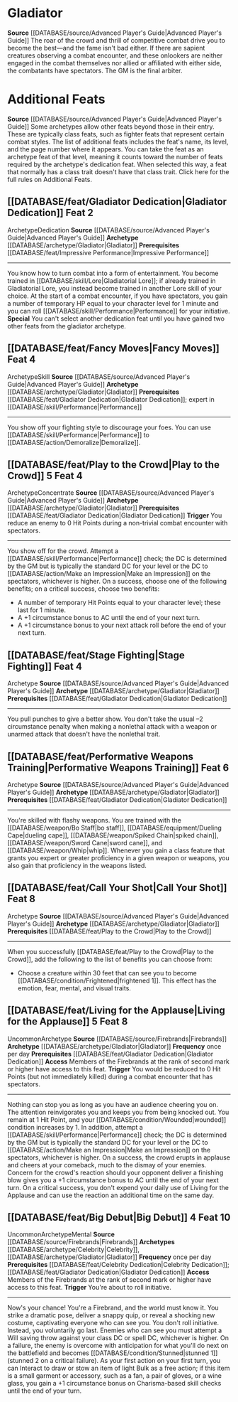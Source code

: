 ﻿---
id: '61'
level: '2'
name: Gladiator
prerequisite: '[[DATABASE/feat/Impressive Performance|Impressive Performance]]'
rarity: Common
source: '[[DATABASE/source/Advanced Player''s Guide|Advanced Player''s Guide]]'
type: Archetype

---
# Gladiator

**Source** [[DATABASE/source/Advanced Player's Guide|Advanced Player's Guide]] 
The roar of the crowd and thrill of competitive combat drive you to become the best—and the fame isn't bad either. 
If there are sapient creatures observing a combat encounter, and these onlookers are neither engaged in the combat themselves nor allied or affiliated with either side, the combatants have spectators. The GM is the final arbiter.

# Additional Feats

**Source** [[DATABASE/source/Advanced Player's Guide|Advanced Player's Guide]] 
Some archetypes allow other feats beyond those in their entry. These are typically class feats, such as fighter feats that represent certain combat styles. The list of additional feats includes the feat's name, its level, and the page number where it appears. You can take the feat as an archetype feat of that level, meaning it counts toward the number of feats required by the archetype's dedication feat. When selected this way, a feat that normally has a class trait doesn't have that class trait.
Click here for the full rules on Additional Feats.

## [[DATABASE/feat/Gladiator Dedication|Gladiator Dedication]] <span class="item-type">Feat 2</span>

<span class="item-trait">Archetype</span><span class="item-trait">Dedication</span>
**Source** [[DATABASE/source/Advanced Player's Guide|Advanced Player's Guide]] 
**Archetype** [[DATABASE/archetype/Gladiator|Gladiator]]
**Prerequisites** [[DATABASE/feat/Impressive Performance|Impressive Performance]]

---
You know how to turn combat into a form of entertainment. You become trained in [[DATABASE/skill/Lore|Gladiatorial Lore]]; if already trained in Gladiatorial Lore, you instead become trained in another Lore skill of your choice. 
At the start of a combat encounter, if you have spectators, you gain a number of temporary HP equal to your character level for 1 minute and you can roll [[DATABASE/skill/Performance|Performance]] for your initiative.
**Special** You can't select another dedication feat until you have gained two other feats from the gladiator archetype.

## [[DATABASE/feat/Fancy Moves|Fancy Moves]] <span class="item-type">Feat 4</span>

<span class="item-trait">Archetype</span><span class="item-trait">Skill</span>
**Source** [[DATABASE/source/Advanced Player's Guide|Advanced Player's Guide]] 
**Archetype** [[DATABASE/archetype/Gladiator|Gladiator]]
**Prerequisites** [[DATABASE/feat/Gladiator Dedication|Gladiator Dedication]]; expert in [[DATABASE/skill/Performance|Performance]]

---
You show off your fighting style to discourage your foes. You can use [[DATABASE/skill/Performance|Performance]] to [[DATABASE/action/Demoralize|Demoralize]].

## [[DATABASE/feat/Play to the Crowd|Play to the Crowd]] <span class="action-icon">5</span> <span class="item-type">Feat 4</span>

<span class="item-trait">Archetype</span><span class="item-trait">Concentrate</span>
**Source** [[DATABASE/source/Advanced Player's Guide|Advanced Player's Guide]] 
**Archetype** [[DATABASE/archetype/Gladiator|Gladiator]]
**Prerequisites** [[DATABASE/feat/Gladiator Dedication|Gladiator Dedication]]
**Trigger** You reduce an enemy to 0 Hit Points during a non-trivial combat encounter with spectators.

---
You show off for the crowd. Attempt a [[DATABASE/skill/Performance|Performance]] check; the DC is determined by the GM but is typically the standard DC for your level or the DC to [[DATABASE/action/Make an Impression|Make an Impression]] on the spectators, whichever is higher. On a success, choose one of the following benefits; on a critical success, choose two benefits:

* A number of temporary Hit Points equal to your character level; these last for 1 minute.
* A +1 circumstance bonus to AC until the end of your next turn.
* A +1 circumstance bonus to your next attack roll before the end of your next turn.

## [[DATABASE/feat/Stage Fighting|Stage Fighting]] <span class="item-type">Feat 4</span>

<span class="item-trait">Archetype</span>
**Source** [[DATABASE/source/Advanced Player's Guide|Advanced Player's Guide]] 
**Archetype** [[DATABASE/archetype/Gladiator|Gladiator]]
**Prerequisites** [[DATABASE/feat/Gladiator Dedication|Gladiator Dedication]]

---
You pull punches to give a better show. You don't take the usual –2 circumstance penalty when making a nonlethal attack with a weapon or unarmed attack that doesn't have the nonlethal trait.

## [[DATABASE/feat/Performative Weapons Training|Performative Weapons Training]] <span class="item-type">Feat 6</span>

<span class="item-trait">Archetype</span>
**Source** [[DATABASE/source/Advanced Player's Guide|Advanced Player's Guide]] 
**Archetype** [[DATABASE/archetype/Gladiator|Gladiator]]
**Prerequisites** [[DATABASE/feat/Gladiator Dedication|Gladiator Dedication]]

---
You're skilled with flashy weapons. You are trained with the [[DATABASE/weapon/Bo Staff|bo staff]], [[DATABASE/equipment/Dueling Cape|dueling cape]], [[DATABASE/weapon/Spiked Chain|spiked chain]], [[DATABASE/weapon/Sword Cane|sword cane]], and [[DATABASE/weapon/Whip|whip]]. Whenever you gain a class feature that grants you expert or greater proficiency in a given weapon or weapons, you also gain that proficiency in the weapons listed.

## [[DATABASE/feat/Call Your Shot|Call Your Shot]] <span class="item-type">Feat 8</span>

<span class="item-trait">Archetype</span>
**Source** [[DATABASE/source/Advanced Player's Guide|Advanced Player's Guide]] 
**Archetype** [[DATABASE/archetype/Gladiator|Gladiator]]
**Prerequisites** [[DATABASE/feat/Play to the Crowd|Play to the Crowd]]

---
When you successfully [[DATABASE/feat/Play to the Crowd|Play to the Crowd]], add the following to the list of benefits you can choose from:

* Choose a creature within 30 feet that can see you to become [[DATABASE/condition/Frightened|frightened 1]]. This effect has the emotion, fear, mental, and visual traits.

## [[DATABASE/feat/Living for the Applause|Living for the Applause]] <span class="action-icon">5</span> <span class="item-type">Feat 8</span>

<span class="trait-uncommon item-trait">Uncommon</span><span class="item-trait">Archetype</span>
**Source** [[DATABASE/source/Firebrands|Firebrands]]
**Archetype** [[DATABASE/archetype/Gladiator|Gladiator]]
**Frequency** once per day
**Prerequisites** [[DATABASE/feat/Gladiator Dedication|Gladiator Dedication]]
**Access** Members of the Firebrands at the rank of second mark or higher have access to this feat.
**Trigger** You would be reduced to 0 Hit Points (but not immediately killed) during a combat encounter that has spectators.

---
Nothing can stop you as long as you have an audience cheering you on. The attention reinvigorates you and keeps you from being knocked out. You remain at 1 Hit Point, and your [[DATABASE/condition/Wounded|wounded]] condition increases by 1.
 In addition, attempt a [[DATABASE/skill/Performance|Performance]] check; the DC is determined by the GM but is typically the standard DC for your level or the DC to [[DATABASE/action/Make an Impression|Make an Impression]] on the spectators, whichever is higher. On a success, the crowd erupts in applause and cheers at your comeback, much to the dismay of your enemies. Concern for the crowd's reaction should your opponent deliver a finishing blow gives you a +1 circumstance bonus to AC until the end of your next turn. On a critical success, you don't expend your daily use of Living for the Applause and can use the reaction an additional time on the same day.

## [[DATABASE/feat/Big Debut|Big Debut]] <span class="action-icon">4</span> <span class="item-type">Feat 10</span>

<span class="trait-uncommon item-trait">Uncommon</span><span class="item-trait">Archetype</span><span class="item-trait">Mental</span>
**Source** [[DATABASE/source/Firebrands|Firebrands]]
**Archetypes** [[DATABASE/archetype/Celebrity|Celebrity]], [[DATABASE/archetype/Gladiator|Gladiator]]
**Frequency** once per day
**Prerequisites** [[DATABASE/feat/Celebrity Dedication|Celebrity Dedication]]; [[DATABASE/feat/Gladiator Dedication|Gladiator Dedication]]
**Access** Members of the Firebrands at the rank of second mark or higher have access to this feat.
**Trigger** You're about to roll initiative.

---
Now's your chance! You're a Firebrand, and the world must know it. You strike a dramatic pose, deliver a snappy quip, or reveal a shocking new costume, captivating everyone who can see you. You don't roll initiative. Instead, you voluntarily go last. Enemies who can see you must attempt a Will saving throw against your class DC or spell DC, whichever is higher. On a failure, the enemy is overcome with anticipation for what you'll do next on the battlefield and becomes [[DATABASE/condition/Stunned|stunned 1]] (stunned 2 on a critical failure). As your first action on your first turn, you can Interact to draw or stow an item of light Bulk as a free action; if this item is a small garment or accessory, such as a fan, a pair of gloves, or a wine glass, you gain a +1 circumstance bonus on Charisma-based skill checks until the end of your turn.